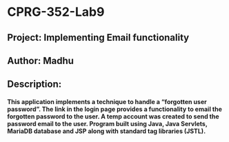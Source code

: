 # CPRG-352-Lab9 
## Project: Implementing Email functionality
## Author: Madhu
## Description: 
#### This application implements a technique to handle a “forgotten user password”.  The link in the login page provides a functionality to email the forgotten password to the user. A temp account was created to send the password email to the user. Program built using Java, Java Servlets, MariaDB database and JSP along with standard tag libraries (JSTL).
